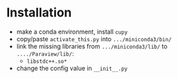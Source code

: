 # Installation

- make a conda environment, install `cupy`
- copy/paste `activate_this.py` into `.../miniconda3/bin/`
- link the missing libraries from `.../miniconda3/lib/` to `..../Paraview/lib/`:
   - `libstdc++.so*`
- change the config value in `__init__.py`
